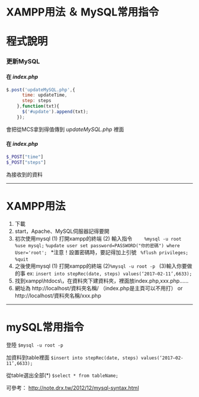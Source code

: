 XAMPP用法 ＆ MySQL常用指令
===
# 程式說明
### 更新MySQL
#### 在 *index.php* 
```javascript
$.post('updateMySQL.php',{
      time: updateTime,
      step: steps
    },function(txt){
      $('#update').append(txt);
    });
```
會把從MCS拿到得值傳到 *updateMySQL.php* 裡面

#### 在 *index.php* 
```php
$_POST["time"]
$_POST["steps"]
```
為接收到的資料

---
# XAMPP用法
1. 下載
2. start，Apache、MySQL伺服器記得要開
3. 初次使用mysql
    (1) 打開xampp的終端
    (2) 輸入指令
    ```    %mysql -u root```
    ```%use mysql;```
    ```%update user set password=PASSWORD("你的密碼") where User='root'; ```
    *注意！設置密碼時，要記得加上引號
   ``` %flush privileges;```
    ```%quit```
4. 之後使用mysql
    (1) 打開xampp的終端
    (2)```%mysql -u root -p ```
    (3)輸入你要做的事 ex: ```insert into stepRec(date, steps) values(‘2017–02-11’,6633); ``` 
5. 找到xampp\htdocs\，在資料夾下建資料夾，裡面放index.php,xxx.php......
6. 網址為
    http://localhost/資料夾名稱/		   （index.php是主頁可以不用打）
    or
    http://localhost/資料夾名稱/xxx.php 

---
# mySQL常用指令

登陸
```$mysql -u root -p ```

加資料到table裡面
```$insert into stepRec(date, steps) values(‘2017–02-11’,6633); ```

從table選出全部(*)
```$select * from tableName;```

可參考：
http://note.drx.tw/2012/12/mysql-syntax.html
